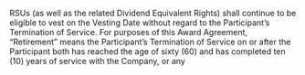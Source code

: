 RSUs  (as  well  as  the  related  Dividend  Equivalent  Rights)  shall  continue  to  be  eligible  to  vest  on  the
Vesting  Date  without  regard  to  the  Participant’s  Termination  of  Service.  For  purposes  of  this  Award
Agreement, “Retirement” means the Participant’s Termination of Service on or after the Participant both
has reached the age of sixty (60) and has completed ten (10) years of service with the Company, or any